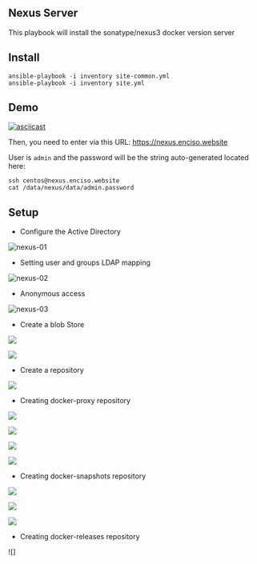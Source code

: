 ## Nexus Server

This playbook will install the sonatype/nexus3 docker version server

## Install

```
ansible-playbook -i inventory site-common.yml
ansible-playbook -i inventory site.yml
```

## Demo

[![asciicast](https://asciinema.org/a/a0vgjZ4IwWiD2W6jR5et1MRDg.svg)](https://asciinema.org/a/a0vgjZ4IwWiD2W6jR5et1MRDg)

Then, you need to enter via this URL: https://nexus.enciso.website

User is `admin` and the password will be the string auto-generated located here:
```
ssh centos@nexus.enciso.website
cat /data/nexus/data/admin.password
```

## Setup 


* Configure the Active Directory

![nexus-01](https://i.imgur.com/aNNJsWA.png)

* Setting user and groups LDAP mapping

![nexus-02](https://i.imgur.com/2UKPScf.png)

* Anonymous access

![nexus-03](https://i.imgur.com/Glm3avO.png)

* Create a blob Store

![](https://i.imgur.com/V757r7J.png)

![](https://i.imgur.com/y4VWn16.png)

* Create a repository

![](https://i.imgur.com/pe2zkZK.png)

* Creating docker-proxy repository

![](https://i.imgur.com/bWSpHa4.png)

![](https://i.imgur.com/2QThCQG.png)

![](https://i.imgur.com/YSzur3Q.png)

![](https://i.imgur.com/aU18T3a.png)

* Creating docker-snapshots repository

![](https://i.imgur.com/Zq4fla3.png)

![](https://i.imgur.com/oP8nJGk.png) 

![](https://i.imgur.com/4bHkou2.png)

* Creating docker-releases repository

![] 

